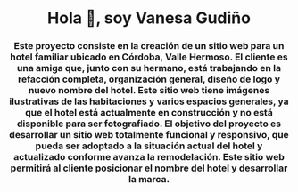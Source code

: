 <h1 align="center">Hola 👋, soy Vanesa Gudiño</h1>
<h3 align="center">Este proyecto consiste en la creación de un sitio web para un hotel familiar ubicado en Córdoba, Valle Hermoso. El cliente es una amiga que, junto con su hermano, está trabajando en la refacción completa, organización general, diseño de logo y nuevo nombre del hotel. Este sitio web tiene imágenes ilustrativas de las habitaciones y varios espacios generales, ya que el hotel está actualmente en construcción y no está disponible para ser fotografiado.
El objetivo del proyecto es desarrollar un sitio web totalmente funcional y responsivo, que pueda ser adoptado a la situación actual del hotel y actualizado conforme avanza la remodelación. Este sitio web permitirá al cliente posicionar el nombre del hotel y desarrollar la marca.</h3>
<p align="left">
</p>
